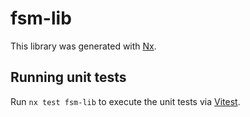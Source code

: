 # fsm-lib

This library was generated with [Nx](https://nx.dev).

## Running unit tests

Run `nx test fsm-lib` to execute the unit tests via [Vitest](https://vitest.dev/).
